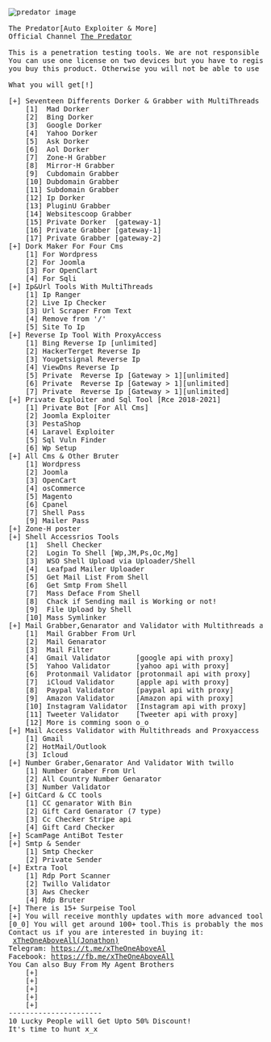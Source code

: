 <pre>
<img src="https://user-images.githubusercontent.com/86317606/123600554-a73b6880-d7ab-11eb-8d69-e36bb453f594.png" alt="predator image">

The Predator[Auto Exploiter & More]
Official Channel <a href="https://fb.me/th3pred80r" target="_blank">The Predator</a>

This is a penetration testing tools. We are not responsible for any illegel activity.
You can use one license on two devices but you have to register your two devices when
you buy this product. Otherwise you will not be able to use two devices with one license.

What you will get[!]

[+] Seventeen Differents Dorker & Grabber with MultiThreads and ProxyAccess
	[1]  Mad Dorker
	[2]  Bing Dorker
	[3]  Google Dorker
	[4]  Yahoo Dorker
	[5]  Ask Dorker
	[6]  Aol Dorker
	[7]  Zone-H Grabber
	[8]  Mirror-H Grabber 
	[9]  Cubdomain Grabber
	[10] Dubdomain Grabber
	[11] Subdomain Grabber
	[12] Ip Dorker
	[13] PluginU Grabber
	[14] Websitescoop Grabber
	[15] Private Dorker  [gateway-1]
	[16] Private Grabber [gateway-1]
	[17] Private Grabber [gateway-2]
[+] Dork Maker For Four Cms 
	[1] For Wordpress
	[2] For Joomla
	[3] For OpenClart
	[4] For Sqli
[+] Ip&Url Tools With MultiThreads
	[1] Ip Ranger
	[2] Live Ip Checker
	[3] Url Scraper From Text
	[4] Remove from '/'
	[5] Site To Ip
[+] Reverse Ip Tool With ProxyAccess
	[1] Bing Reverse Ip [unlimited]
	[2] HackerTerget Reverse Ip
	[3] Yougetsignal Reverse Ip
	[4] ViewDns Reverse Ip
	[5] Private  Reverse Ip [Gateway > 1][unlimited]
	[6] Private  Reverse Ip [Gateway > 1][unlimited]
	[7] Private  Reverse Ip [Gateway > 1][unlimited]
[+] Private Exploiter and Sql Tool [Rce 2018-2021]
	[1] Private Bot [For All Cms]
	[2] Joomla Exploiter
	[3] PestaShop
	[4] Laravel Exploiter
	[5] Sql Vuln Finder
	[6] Wp Setup
[+] All Cms & Other Bruter 
	[1] Wordpress
	[2] Joomla
	[3] OpenCart
	[4] osCommerce
	[5] Magento
	[6] Cpanel
	[7] Shell Pass
	[9] Mailer Pass
[+] Zone-H poster
[+] Shell Accessrios Tools
	[1]  Shell Checker
	[2]  Login To Shell [Wp,JM,Ps,Oc,Mg]
	[3]  WSO Shell Upload via Uploader/Shell
	[4]  Leafpad Mailer Uploader
	[5]  Get Mail List From Shell
	[6]  Get Smtp From Shell
	[7]  Mass Deface From Shell
	[8]  Chack if Sending mail is Working or not!
	[9]  File Upload by Shell
	[10] Mass Symlinker
[+] Mail Grabber,Genarator and Validator with Multithreads and Proxyaccess
	[1]  Mail Grabber From Url
	[2]  Mail Genarator
	[3]  Mail Filter
	[4]  Gmail Validator      [google api with proxy] 
	[5]  Yahoo Validator      [yahoo api with proxy] 
	[6]  Protonmail Validator [protonmail api with proxy] 
	[7]  iCloud Validator     [apple api with proxy] 
	[8]  Paypal Validator     [paypal api with proxy] 
	[9]  Amazon Validator     [Amazon api with proxy] 
	[10] Instagram Validator  [Instagram api with proxy] 
	[11] Tweeter Validator    [Tweeter api with proxy] 
	[12] More is comming soon o_o
[+] Mail Access Validator with Multithreads and Proxyaccess
	[1] Gmail
	[2] HotMail/Outlook
	[3] Icloud
[+] Number Graber,Genarator And Validator With twillo
	[1] Number Graber From Url
	[2] All Country Number Genarator
	[3] Number Validator
[+] GitCard & CC tools
	[1] CC genarator With Bin
	[2] Gift Card Genarator (7 type)
	[3] Cc Checker Stripe api
	[4] Gift Card Checker
[+] ScamPage AntiBot Tester
[+] Smtp & Sender
	[1] Smtp Checker
	[2] Private Sender
[+] Extra Tool
	[1] Rdp Port Scanner
	[2] Twillo Validator
	[3] Aws Checker
	[4] Rdp Bruter
[+] There is 15+ Surpeise Tool
[+] You will receive monthly updates with more advanced tools
[0_0] You will get around 100+ tool.This is probably the most resourceful + advanced tool you have ever seen [0_0]
Contact us if you are interested in buying it:
 <a href="https://t.me/xTheOneAboveAll" target="_blank">xTheOneAboveAll(Jonathon)</a> 
Telegram: <a href="https://t.me/xTheOneAboveAll" target="_blank">https://t.me/xTheOneAboveAl</a>
Facebook: <a href="https://fb.me/xTheOneAboveAll" target="_blank">https://fb.me/xTheOneAboveAll</a>
You Can also Buy From My Agent Brothers
	[+]
	[+]
	[+]
	[+]
	[+]
----------------------
10 Lucky People will Get Upto 50% Discount!
It's time to hunt x_x




</pre>
